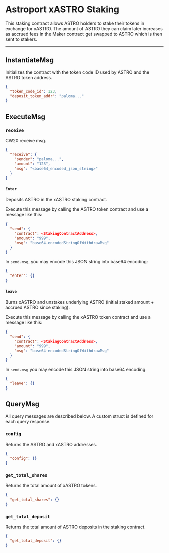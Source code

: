# Astroport xASTRO Staking

This staking contract allows ASTRO holders to stake their tokens in exchange for xASTRO. The amount of ASTRO they can claim later increases as accrued fees in the Maker contract get swapped to ASTRO which is then sent to stakers.

---

## InstantiateMsg

Initializes the contract with the token code ID used by ASTRO and the ASTRO token address.

```json
{
  "token_code_id": 123,
  "deposit_token_addr": "paloma..."
}
```

## ExecuteMsg

### `receive`

CW20 receive msg.

```json
{
  "receive": {
    "sender": "paloma...",
    "amount": "123",
    "msg": "<base64_encoded_json_string>"
  }
}
```

#### `Enter`

Deposits ASTRO in the xASTRO staking contract.

Execute this message by calling the ASTRO token contract and use a message like this:
```json
{
  "send": {
    "contract": <StakingContractAddress>,
    "amount": "999",
    "msg": "base64-encodedStringOfWithdrawMsg"
  }
}
```

In `send.msg`, you may encode this JSON string into base64 encoding:
```json
{
  "enter": {}
}
```

#### `leave`

Burns xASTRO and unstakes underlying ASTRO (initial staked amount + accrued ASTRO since staking).

Execute this message by calling the xASTRO token contract and use a message like this:
```json
{
  "send": {
    "contract": <StakingContractAddress>,
    "amount": "999",
    "msg": "base64-encodedStringOfWithdrawMsg"
  }
}
```

In `send.msg` you may encode this JSON string into base64 encoding:
```json
{
  "leave": {}
}
```

## QueryMsg

All query messages are described below. A custom struct is defined for each query response.

### `config`

Returns the ASTRO and xASTRO addresses.

```json
{
  "config": {}
}
```

### `get_total_shares`

Returns the total amount of xASTRO tokens.

```json
{
  "get_total_shares": {}
}
```

### `get_total_deposit`

Returns the total amount of ASTRO deposits in the staking contract.

```json
{
  "get_total_deposit": {}
}
```
